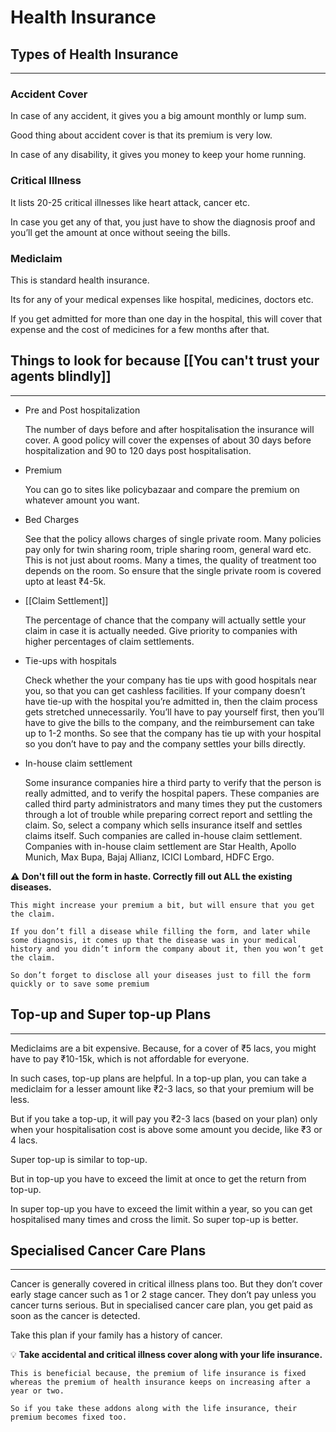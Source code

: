 # Health Insurance

## Types of Health Insurance

---

### Accident Cover

In case of any accident, it gives you a big amount monthly or lump sum.

Good thing about accident cover is that its premium is very low.

In case of any disability, it gives you money to keep your home running.

### Critical Illness

It lists 20-25 critical illnesses like heart attack, cancer etc.

In case you get any of that, you just have to show the diagnosis proof and you’ll get the amount at once without seeing the bills.

### Mediclaim

This is standard health insurance.

Its for any of your medical expenses like hospital, medicines, doctors etc.

If you get admitted for more than one day in the hospital, this will cover that expense and the cost of medicines for a few months after that.

## Things to look for because [[You can't trust your agents blindly]]

---

- Pre and Post hospitalization

    The number of days before and after hospitalisation the insurance will cover. A good policy will cover the expenses of about 30 days before hospitalization and 90 to 120 days post hospitalisation.

- Premium

    You can go to sites like policybazaar and compare the premium on whatever amount you want.

- Bed Charges

    See that the policy allows charges of single private room. Many policies pay only for twin sharing room, triple sharing room, general ward etc. This is not just about rooms. Many a times, the quality of treatment too depends on the room. So ensure that the single private room is covered upto at least ₹4-5k.

- [[Claim Settlement]]

    The percentage of chance that the company will actually settle your claim in case it is actually needed. Give priority to companies with higher percentages of claim settlements.

- Tie-ups with hospitals

    Check whether the your company has tie ups with good hospitals near you, so that you can get cashless facilities. If your company doesn’t have tie-up with the hospital you’re admitted in, then the claim process gets stretched unnecessarily. You’ll have to pay yourself first, then you’ll have to give the bills to the company, and the reimbursement can take up to 1-2 months. So see that the company has tie up with your hospital so you don’t have to pay and the company settles your bills directly.

- In-house claim settlement

    Some insurance companies hire a third party to verify that the person is really admitted, and to verify the hospital papers. These companies are called third party administrators and many times they put the customers through a lot of trouble while preparing correct report and settling the claim. So, select a company which sells insurance itself and settles claims itself. Such companies are called in-house claim settlement. Companies with in-house claim settlement are Star Health, Apollo Munich, Max Bupa, Bajaj Allianz, ICICI Lombard, HDFC Ergo﻿.

⚠️ **Don't fill out the form in haste. Correctly fill out ALL the existing diseases.**

    This might increase your premium a bit, but will ensure that you get the claim.

    If you don’t fill a disease while filling the form, and later while some diagnosis, it comes up that the disease was in your medical history and you didn’t inform the company about it, then you won’t get the claim.

    So don’t forget to disclose all your diseases just to fill the form quickly or to save some premium

## Top-up and Super top-up Plans

---

Mediclaims are a bit expensive. Because, for a cover of ₹5 lacs, you might have to pay ₹10-15k, which is not affordable for everyone.

In such cases, top-up plans are helpful. In a top-up plan, you can take a mediclaim for a lesser amount like ₹2-3 lacs, so that your premium will be less.

But if you take a top-up, it will pay you ₹2-3 lacs (based on your plan) only when your hospitalisation cost is above some amount you decide, like ₹3 or 4 lacs.

Super top-up is similar to top-up.

But in top-up you have to exceed the limit at once to get the return from top-up.

In super top-up you have to exceed the limit within a year, so you can get hospitalised
many times and cross the limit. So super top-up is better.

## Specialised Cancer Care Plans

---

Cancer is generally covered in critical illness plans too. But they don’t cover early stage cancer such as 1 or 2 stage cancer. They don’t pay unless you cancer turns serious. But in specialised cancer care plan, you get paid as soon as the cancer is detected.

Take this plan if your family has a history of cancer.

💡 **Take accidental and critical illness cover along with your life insurance.**

    This is beneficial because, the premium of life insurance is fixed whereas the premium of health insurance keeps on increasing after a year or two. 

    So if you take these addons along with the life insurance, their premium becomes fixed too.
